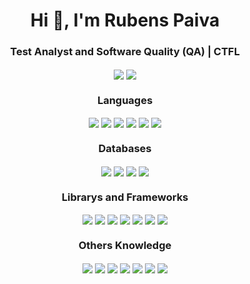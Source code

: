 <h1 align="center">Hi 👋, I'm Rubens Paiva</h1>
<h3 align="center">Test Analyst and Software Quality (QA) | CTFL</h3>
<p align="center">
<a href="mailto:rubens.jnp@gmail.com?" target="blank"><img align="center" src="https://img.shields.io/badge/Gmail-D14836?style=for-the-badge&logo=gmail&logoColor=white" /></a>
<a href="https://linkedin.com/in/https://www.linkedin.com/in/rubens-paiva/" target="blank"><img align="center" src="https://img.shields.io/badge/LinkedIn-0077B5?style=for-the-badge&logo=linkedin&logoColor=white" /></a></p>

<h3 align="center">Languages</h3>
<p align="center">
<img align="center" src="https://img.shields.io/badge/JavaScript-323330?style=for-the-badge&logo=javascript&logoColor=F7DF1E" />
<img align="center" src="https://img.shields.io/badge/Java-ED8B00?style=for-the-badge&logo=java&logoColor=white" />
<img align="center" src="https://img.shields.io/badge/Python-FFD43B?style=for-the-badge&logo=python&logoColor=blue" />
<img align="center" src="https://img.shields.io/badge/HTML5-E34F26?style=for-the-badge&logo=html5&logoColor=white" />
<img align="center" src="https://img.shields.io/badge/CSS3-1572B6?style=for-the-badge&logo=css3&logoColor=white" />
<img align="center" src="https://img.shields.io/badge/json-5E5C5C?style=for-the-badge&logo=json&logoColor=white" /></p>

<h3 align="center">Databases</h3>
<p align="center">
<img align="center" src="https://img.shields.io/badge/Oracle-F80000?style=for-the-badge&logo=Oracle&logoColor=white" />
<img align="center" src="https://img.shields.io/badge/MySQL-005C84?style=for-the-badge&logo=mysql&logoColor=white" />
<img align="center" src="https://img.shields.io/badge/PostgreSQL-316192?style=for-the-badge&logo=postgresql&logoColor=white" />
<img align="center" src="https://img.shields.io/badge/MongoDB-4EA94B?style=for-the-badge&logo=mongodb&logoColor=white" /></p>


<h3 align="center">Librarys and Frameworks</h3>
<p align="center">
<img align="center" src="https://img.shields.io/badge/Cypress-17202C?style=for-the-badge&logo=cypress&logoColor=white" />
<img align="center" src="https://img.shields.io/badge/Robot%20Framework-000000?style=for-the-badge&logo=robot-framework&logoColor=white" />
<img align="center" src="https://img.shields.io/badge/Insomnia-5849be?style=for-the-badge&logo=Insomnia&logoColor=white" />
<img align="center" src="https://img.shields.io/badge/Postman-FF6C37?style=for-the-badge&logo=Postman&logoColor=white" />
<img align="center" src="https://img.shields.io/badge/Swagger-85EA2D?style=for-the-badge&logo=Swagger&logoColor=white" />
<img align="center" src="https://img.shields.io/badge/storybook-FF4785?style=for-the-badge&logo=storybook&logoColor=white" />
<img align="center" src="https://img.shields.io/badge/styled--components-DB7093?style=for-the-badge&logo=styled-components&logoColor=white" /></p>


<h3 align="center">Others Knowledge</h3>
<p align="center">
<img align="center" src="https://img.shields.io/badge/microsoft%20azure-0089D6?style=for-the-badge&logo=microsoft-azure&logoColor=white" />
<img align="center" src="https://img.shields.io/badge/Jira-0052CC?style=for-the-badge&logo=Jira&logoColor=white" />
<img align="center" src="https://img.shields.io/badge/Trello-0052CC?style=for-the-badge&logo=trello&logoColor=white" />
<img align="center" src="https://img.shields.io/badge/Visual_Studio_Code-0078D4?style=for-the-badge&logo=visual%20studio%20code&logoColor=white" />  
<img align="center" src="https://img.shields.io/badge/Android_Studio-3DDC84?style=for-the-badge&logo=android-studio&logoColor=white" />
<img align="center" src="https://img.shields.io/badge/Xcode-007ACC?style=for-the-badge&logo=Xcode&logoColor=white" />
<img align="center" src="https://img.shields.io/badge/Figma-F24E1E?style=for-the-badge&logo=figma&logoColor=white" /></p>
